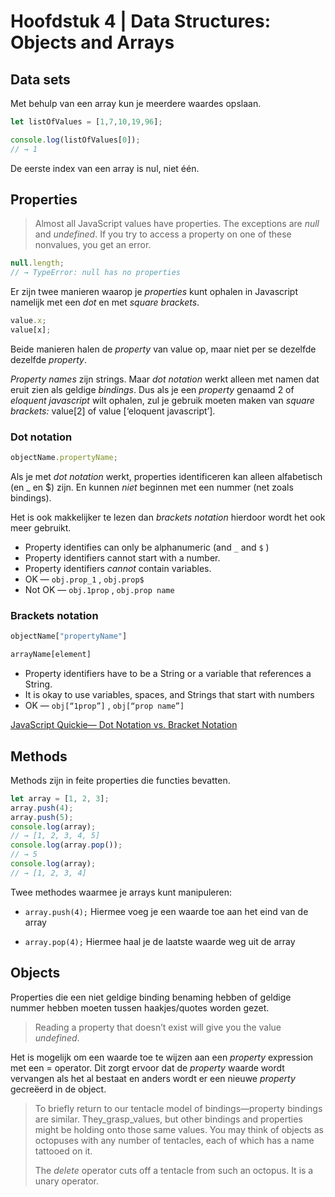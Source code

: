 # Hoofdstuk 4 | Data Structures: Objects and Arrays
## Data sets
Met behulp van een array kun je meerdere waardes opslaan.

```javascript
let listOfValues = [1,7,10,19,96];

console.log(listOfValues[0]);
// → 1
```

De eerste index van een array is nul, niet één.

## Properties
> Almost all JavaScript values have properties. The exceptions are _null_ and _undefined_. If you try to access a property on one of these nonvalues, you get an error.  

```javascript
null.length;
// → TypeError: null has no properties
```

Er zijn twee manieren waarop je _properties_ kunt ophalen in Javascript namelijk met een _dot_ en met _square brackets_. 

```javascript
value.x; 
value[x];
```

Beide manieren halen de _property_ van value op, maar niet per se dezelfde dezelfde _property_.

_Property names_ zijn strings. Maar _dot notation_ werkt alleen met namen dat eruit zien als geldige _bindings_. Dus als je een _property_ genaamd 2 of _eloquent javascript_ wilt ophalen, zul je gebruik moeten maken van _square brackets:_ value[2] of value [‘eloquent javascript’].

### Dot notation
```javascript
objectName.propertyName;
```

Als je met _dot notation_ werkt, properties identificeren kan alleen alfabetisch (en _ en $) zijn. En kunnen _niet_ beginnen met een nummer (net zoals bindings).

Het is ook makkelijker te lezen dan _brackets notation_ hierdoor wordt het ook meer gebruikt.

* Property identifies can only be alphanumeric (and `_` and `$` )
* Property identifiers cannot start with a number.
* Property identifiers _cannot_ contain variables.
* OK —  `obj.prop_1` ,  `obj.prop$`
* Not OK  —  `obj.1prop` , `obj.prop name`

### Brackets notation
```javascript
objectName["propertyName"]

arrayName[element]
```

* Property identifiers have to be a String or a variable that references a String.
* It is okay to use variables, spaces, and Strings that start with numbers
* OK —  `obj[“1prop”]`  , `obj[“prop name”]`

[JavaScript Quickie— Dot Notation vs. Bracket Notation](https://codeburst.io/javascript-quickie-dot-notation-vs-bracket-notation-333641c0f781)

## Methods
Methods zijn in feite properties die functies bevatten.

```javascript
let array = [1, 2, 3];
array.push(4);
array.push(5);
console.log(array);
// → [1, 2, 3, 4, 5]
console.log(array.pop());
// → 5
console.log(array);
// → [1, 2, 3, 4]
```

Twee methodes waarmee je arrays kunt manipuleren:
* `array.push(4);`
Hiermee voeg je een waarde toe aan het eind van de array

* `array.pop(4);`
Hiermee haal je de laatste waarde weg uit de array

## Objects
Properties die een niet geldige binding benaming hebben of geldige nummer hebben moeten tussen haakjes/quotes worden gezet.

> Reading a property that doesn’t exist will give you the value _undefined_.  

Het is mogelijk om een waarde toe te wijzen aan een _property_ expression met een = operator. Dit zorgt ervoor dat de _property_ waarde wordt vervangen als het al bestaat en anders wordt er een nieuwe _property_ gecreëerd in de object.

> To briefly return to our tentacle model of bindings—property bindings are similar. They_grasp_values, but other bindings and properties might be holding onto those same values. You may think of objects as octopuses with any number of tentacles, each of which has a name tattooed on it.  
>   
> The _delete_ operator cuts off a tentacle from such an octopus. It is a unary operator.  